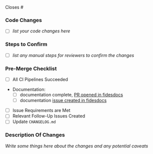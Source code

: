 Closes #<issue>

### Code Changes

* [ ] _list your code changes here_

### Steps to Confirm

* [ ] _list any manual steps for reviewers to confirm the changes_

### Pre-Merge Checklist

* [ ] All CI Pipelines Succeeded
* Documentation:
  * [ ] documentation complete, [PR opened in fidesdocs](https://github.com/ethyca/fidesdocs/pulls)
  * [ ] documentation [issue created in fidesdocs](https://github.com/ethyca/fidesdocs/issues/new/choose)
* [ ] Issue Requirements are Met
* [ ] Relevant Follow-Up Issues Created
* [ ] Update `CHANGELOG.md`

### Description Of Changes

_Write some things here about the changes and any potential caveats_
